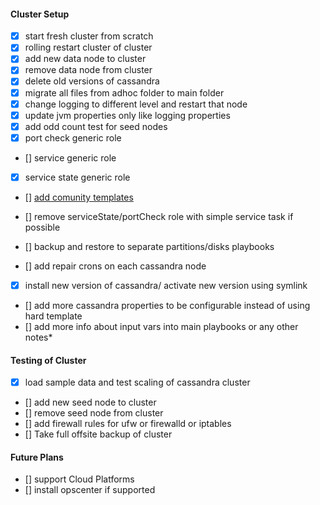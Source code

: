 #### Cluster Setup

- [x] start fresh cluster from scratch
- [x] rolling restart cluster of cluster
- [x] add new data node to cluster
- [x] remove data node from cluster
- [x] delete old versions of cassandra
- [x] migrate all files from adhoc folder to main folder
- [x] change logging to different level and restart that node
- [x] update jvm properties only like logging properties
- [x] add odd count test for seed nodes
- [x] port check generic role
- [] service generic role
- [x] service state generic role
- [] [add comunity templates](https://github.com/116davinder/apache-cassandra-cluster-mgmt/community)
- [] remove serviceState/portCheck role with simple service task if possible

- [] backup and restore to separate partitions/disks playbooks
- [] add repair crons on each cassandra node
- [x] install new version of cassandra/ activate new version using symlink
- [] add more cassandra properties to be configurable instead of using hard template
- [] add more info about input vars into main playbooks or any other notes*

#### Testing of Cluster
- [x] load sample data and test scaling of cassandra cluster
- [] add new seed node to cluster
- [] remove seed node from cluster
- [] add firewall rules for ufw or firewalld or iptables
- [] Take full offsite backup of cluster

#### Future Plans
- [] support Cloud Platforms
- [] install opscenter if supported
